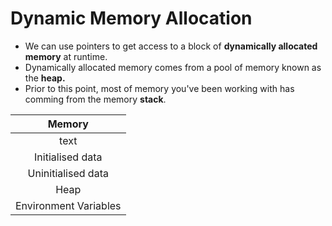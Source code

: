 # Dynamic Memory Allocation
- We can use pointers to get access to a block of **dynamically allocated memory** at runtime.
- Dynamically allocated memory comes from a pool of memory known as the **heap.**
- Prior to this point, most of memory you've been working with has comming from the memory **stack**.

|         Memory        |
|:---------------------:|
|          text         |
|    Initialised data   |
|   Uninitialised data  |
|  Heap | ↓  ↑ | Stack  |
| Environment Variables |

